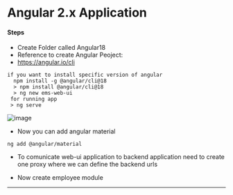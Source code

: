 # Angular 2.x Application

#### Steps
* Create Folder called Angular18
* Reference to create Angular Peoject:
* https://angular.io/cli
```text
if you want to install specific version of angular 
  npm install -g @angular/cli@18
  > npm install @angular/cli@18
  > ng new ems-web-ui
 for running app
 > ng serve
```
![image](https://github.com/user-attachments/assets/b536f318-29b7-4563-b0c0-8403b45c87c4)

* Now you can add angular material
```text
ng add @angular/material
```
* To comunicate web-ui application to backend application need to create one proxy where we can define the backend urls
  
* Now create employee module
  
-------------------------------------------------------------------
